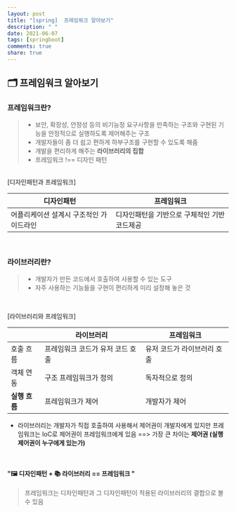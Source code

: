 ```yaml
---
layout: post
title: "[spring]  프레임워크 알아보기"
description: " "
date: 2021-06-07
tags: [springboot]
comments: true
share: true
---
```


## 🗂 프레임워크 알아보기

### 프레임워크란?

> - 보안, 확장성, 안정성 등의 비기능정 요구사항을 만족하는 구조와 구현된 기능을 안정적으로 실행하도록 제어해주는 구조
> - 개발자들이 좀 더 쉽고 편하게 하부구조를 구현할 수 있도록 해줌
> - 개발을 편리하게 해주는 **라이브러리의 집합**
> - 프레임워크 !== 디자인 패턴

<br >
[디자인패턴과 프레임워크]

| 디자인패턴                              | 프레임워크                                   |
| --------------------------------------- | -------------------------------------------- |
| 어플리케이션 설계시 구조적인 가이드라인 | 디자인패턴을 기반으로 구체적인 기반 코드제공 |

<br>

### 라이브러리란?

> - 개발자가 만든 코드에서 호출하여 사용할 수 있는 도구
> - 자주 사용하는 기능들을 구현이 편리하게 미리 설정해 놓은 것

<br>

[라이브러리와 프레임워크]

|               | 라이브러리                       | 프레임워크                  |
| ------------- | -------------------------------- | --------------------------- |
| 호출 흐름     | 프레임워크 코드가 유저 코드 호출 | 유저 코드가 라이브러리 호출 |
| 객체 연동     | 구조 프레임워크가 정의           | 독자적으로 정의             |
| **실행 흐름** | 프레임워크가 제어                | 개발자가 제어               |

- 라이브러리는 개발자가 직접 호출하여 사용해서 제어권이 개발자에게 있지만 프레임워크는 IoC로 제어권이 프레임워크에게 있음
  ==> 가장 큰 차이는 **제어권 (실행 제어권이 누구에게 있는가)**

<br/>

#### "🖼 디자인패턴 + 📚 라이브러리 == 프레임워크 "

> 프레임워크는 디자인패턴과 그 디자인패턴이 적용된 라이브러리의 결합으로 볼 수 있음
